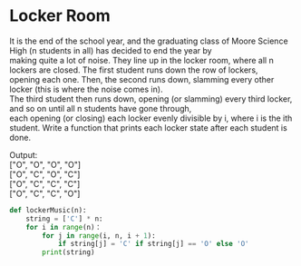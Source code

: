 # Locker Room

It is the end of the school year, and the graduating class of Moore Science High \(n students in all\) has decided to end the year by  
making quite a lot of noise. They line up in the locker room, where all n lockers are closed. The first student runs down the row of lockers,  
opening each one. Then, the second runs down, slamming every other locker \(this is where the noise comes in\).  
The third student then runs down, opening \(or slamming\) every third locker, and so on until all n students have gone through,  
each opening \(or closing\) each locker evenly divisible by i, where i is the ith student. Write a function that prints each locker state after each student is done.

Output:  
\["O", "O", "O", "O"\]  
\["O", "C", "O", "C"\]  
\["O", "C", "C", "C"\]  
\["O", "C", "C", "O"\]

```python
def lockerMusic(n):
    string = ['C'] * n:
    for i in range(n)：
        for j in range(i, n, i + 1):
            if string[j] = 'C' if string[j] == 'O' else 'O'
        print(string)
```

